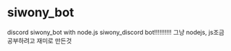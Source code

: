 # siwony_bot
discord siwony_bot with node.js
siwony_discord bot!!!!!!!!!!
그냥 nodejs, js조금 공부하려고 재미로 만든것
